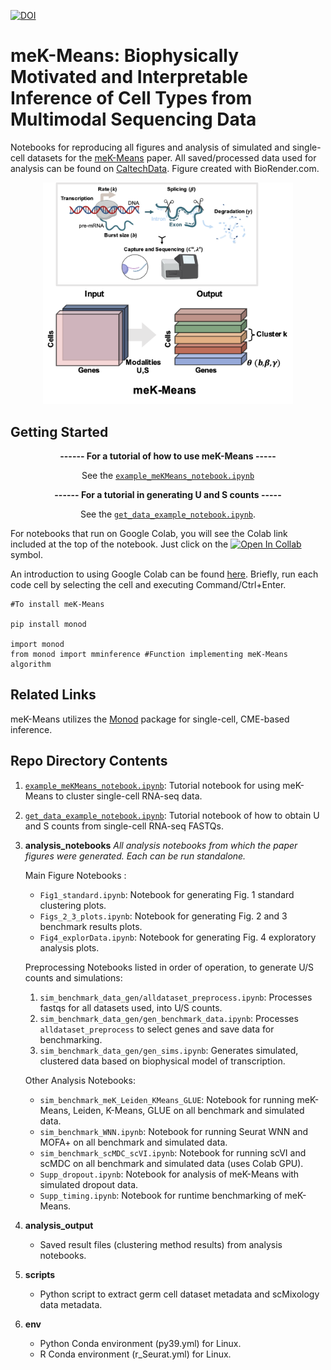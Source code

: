 [![DOI](https://zenodo.org/badge/684187842.svg)](https://zenodo.org/doi/10.5281/zenodo.13253143)

# meK-Means: Biophysically Motivated and Interpretable Inference of Cell Types from Multimodal Sequencing Data

Notebooks for reproducing all figures and analysis of simulated and single-cell datasets for the [meK-Means](https://www.biorxiv.org/content/10.1101/2023.09.17.558131v2.full.pdf) paper. All saved/processed data used for analysis can be found on [CaltechData](https://data.caltech.edu/search?q=meK-Means%20AND%20tara%20chari&f=resource_type%3Adataset&l=list&p=1&s=10&sort=bestmatch). Figure created with BioRender.com.
<div align="center"><img src="https://github.com/pachterlab/CGP_2023/blob/main/meK_pic.png" width="400"/></div>

## Getting Started
<div align="center">
   
<b>------ For a tutorial of how to use meK-Means -----</b>

See the [`example_meKMeans_notebook.ipynb`](https://github.com/tarachari3/CGP_2023/blob/main/example_meKMeans_notebook.ipynb)

</div>


<div align="center">
   
<b>------ For a tutorial in generating U and S counts -----</b>
   
See the [`get_data_example_notebook.ipynb`](https://github.com/tarachari3/CGP_2023/blob/main/get_data_example_notebook.ipynb).

</div>


For notebooks that run on Google Colab, you will see the Colab link included at the top of the notebook. Just click on the [![Open In Collab](https://colab.research.google.com/assets/colab-badge.svg)](https://colab.research.google.com) symbol.

An introduction to using Google Colab can be found [here](https://colab.research.google.com). Briefly, run each code cell by selecting the cell and executing Command/Ctrl+Enter.

```
#To install meK-Means

pip install monod

import monod
from monod import mminference #Function implementing meK-Means algorithm
```

## Related Links

meK-Means utilizes the [Monod](https://monod-examples.readthedocs.io/en/latest/) package for single-cell, CME-based inference.

## Repo Directory Contents
1) [`example_meKMeans_notebook.ipynb`](https://github.com/tarachari3/CGP_2023/blob/main/example_meKMeans_notebook.ipynb): Tutorial notebook for using meK-Means to cluster single-cell RNA-seq data.

2) [`get_data_example_notebook.ipynb`](https://github.com/tarachari3/CGP_2023/blob/main/get_data_example_notebook.ipynb): Tutorial notebook of how to obtain U and S counts from single-cell RNA-seq FASTQs.
   
3) **analysis_notebooks**
  *All analysis notebooks from which the paper figures were generated. Each can be run standalone.*

   Main Figure Notebooks :
    * `Fig1_standard.ipynb`: Notebook for generating Fig. 1 standard clustering plots.
    * `Figs_2_3_plots.ipynb`: Notebook for generating Fig. 2 and 3 benchmark results plots.
    * `Fig4_explorData.ipynb`: Notebook for generating Fig. 4 exploratory analysis plots.

   Preprocessing Notebooks listed in order of operation, to generate U/S counts and simulations:
   1. `sim_benchmark_data_gen/alldataset_preprocess.ipynb`: Processes fastqs for all datasets used, into U/S counts.
   2. `sim_benchmark_data_gen/gen_benchmark_data.ipynb`: Processes `alldataset_preprocess` to select genes and save data for benchmarking. 
   3. `sim_benchmark_data_gen/gen_sims.ipynb`: Generates simulated, clustered data based on biophysical model of transcription.

   Other Analysis Notebooks:
    * `sim_benchmark_meK_Leiden_KMeans_GLUE`: Notebook for running meK-Means, Leiden, K-Means, GLUE on all benchmark and simulated data.
    * `sim_benchmark_WNN.ipynb`: Notebook for running Seurat WNN and MOFA+ on all benchmark and simulated data.
    * `sim_benchmark_scMDC_scVI.ipynb`: Notebook for running scVI and scMDC on all benchmark and simulated data (uses Colab GPU).
    * `Supp_dropout.ipynb`: Notebook for analysis of meK-Means with simulated dropout data.
    * `Supp_timing.ipynb`: Notebook for runtime benchmarking of meK-Means.


5) **analysis_output** 
    * Saved result files (clustering method results) from analysis notebooks.
  
6) **scripts** 
    * Python script to extract germ cell dataset metadata and scMixology data metadata.

7) **env**
    * Python Conda environment (py39.yml) for Linux.
    * R Conda environment (r_Seurat.yml) for Linux.



